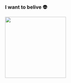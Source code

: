 ### I want to belive 👽
<img align='center' src='https://media1.giphy.com/media/xUPGclu6WLQjHEIX2o/giphy.gif' width='200"'>
<!--
**FawkesSt/FawkesSt** is a ✨ _special_ ✨ repository because its `README.md` (this file) appears on your GitHub profile.

